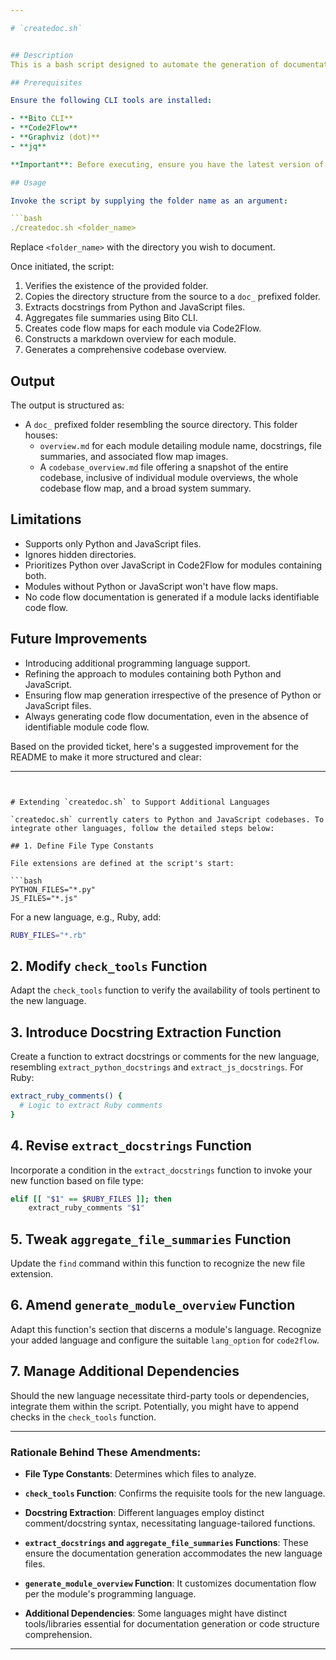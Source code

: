 ```yaml
---

# `createdoc.sh` 


## Description
This is a bash script designed to automate the generation of documentation for a codebase. It's tailored to extract docstrings, file summaries, and code flow diagrams from Python and JavaScript files. The generated documentation utilizes tools such as Bito, Code2Flow, Graphviz, and jq.

## Prerequisites

Ensure the following CLI tools are installed:

- **Bito CLI**
- **Code2Flow**
- **Graphviz (dot)**
- **jq**

**Important**: Before executing, ensure you have the latest version of Bito CLI, Code2Flow, Graphviz, and jq installed. If any of these tools are missing, the script will terminate and guide you to install the necessary tools.

## Usage

Invoke the script by supplying the folder name as an argument:

```bash
./createdoc.sh <folder_name>
```

Replace `<folder_name>` with the directory you wish to document. 

Once initiated, the script:

1. Verifies the existence of the provided folder.
2. Copies the directory structure from the source to a `doc_` prefixed folder.
3. Extracts docstrings from Python and JavaScript files.
4. Aggregates file summaries using Bito CLI.
5. Creates code flow maps for each module via Code2Flow.
6. Constructs a markdown overview for each module.
7. Generates a comprehensive codebase overview.

## Output

The output is structured as:

- A `doc_` prefixed folder resembling the source directory. This folder houses:
  - `overview.md` for each module detailing module name, docstrings, file summaries, and associated flow map images.
  - A `codebase_overview.md` file offering a snapshot of the entire codebase, inclusive of individual module overviews, the whole codebase flow map, and a broad system summary.

## Limitations

- Supports only Python and JavaScript files.
- Ignores hidden directories.
- Prioritizes Python over JavaScript in Code2Flow for modules containing both.
- Modules without Python or JavaScript won't have flow maps.
- No code flow documentation is generated if a module lacks identifiable code flow.

## Future Improvements

- Introducing additional programming language support.
- Refining the approach to modules containing both Python and JavaScript.
- Ensuring flow map generation irrespective of the presence of Python or JavaScript files.
- Always generating code flow documentation, even in the absence of identifiable module code flow.

Based on the provided ticket, here's a suggested improvement for the README to make it more structured and clear:

---
```


# Extending `createdoc.sh` to Support Additional Languages

`createdoc.sh` currently caters to Python and JavaScript codebases. To integrate other languages, follow the detailed steps below:

## 1. Define File Type Constants

File extensions are defined at the script's start:

```bash
PYTHON_FILES="*.py"
JS_FILES="*.js"
```

For a new language, e.g., Ruby, add:

```bash
RUBY_FILES="*.rb"
```

## 2. Modify `check_tools` Function

Adapt the `check_tools` function to verify the availability of tools pertinent to the new language.

## 3. Introduce Docstring Extraction Function

Create a function to extract docstrings or comments for the new language, resembling `extract_python_docstrings` and `extract_js_docstrings`. For Ruby:

```bash
extract_ruby_comments() {
  # Logic to extract Ruby comments
}
```

## 4. Revise `extract_docstrings` Function

Incorporate a condition in the `extract_docstrings` function to invoke your new function based on file type:

```bash
elif [[ "$1" == $RUBY_FILES ]]; then 
    extract_ruby_comments "$1"
```

## 5. Tweak `aggregate_file_summaries` Function

Update the `find` command within this function to recognize the new file extension.

## 6. Amend `generate_module_overview` Function

Adapt this function's section that discerns a module's language. Recognize your added language and configure the suitable `lang_option` for `code2flow`.

## 7. Manage Additional Dependencies

Should the new language necessitate third-party tools or dependencies, integrate them within the script. Potentially, you might have to append checks in the `check_tools` function.

---

### Rationale Behind These Amendments:

- **File Type Constants**: Determines which files to analyze.
  
- **`check_tools` Function**: Confirms the requisite tools for the new language.

- **Docstring Extraction**: Different languages employ distinct comment/docstring syntax, necessitating language-tailored functions.

- **`extract_docstrings` and `aggregate_file_summaries` Functions**: These ensure the documentation generation accommodates the new language files.

- **`generate_module_overview` Function**: It customizes documentation flow per the module's programming language.

- **Additional Dependencies**: Some languages might have distinct tools/libraries essential for documentation generation or code structure comprehension.

---
